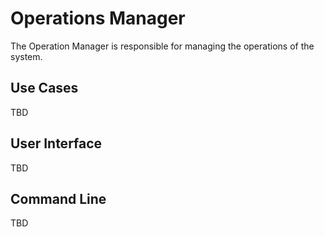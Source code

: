# Operations Manager
The Operation Manager is responsible for managing the operations of the system.

## Use Cases
TBD

## User Interface
TBD

## Command Line
TBD

